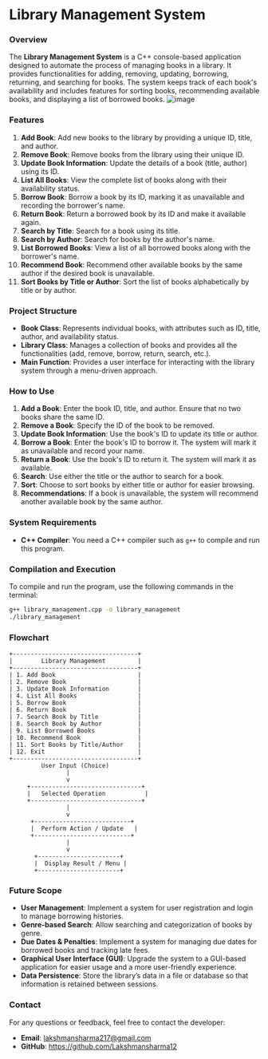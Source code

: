 
# Library Management System

### Overview

The **Library Management System** is a C++ console-based application designed to automate the process of managing books in a library. It provides functionalities for adding, removing, updating, borrowing, returning, and searching for books. The system keeps track of each book's availability and includes features for sorting books, recommending available books, and displaying a list of borrowed books.
![image](https://github.com/user-attachments/assets/cdc93983-12a7-468b-8125-0a99937d2e95)

### Features

1. **Add Book**: Add new books to the library by providing a unique ID, title, and author.
2. **Remove Book**: Remove books from the library using their unique ID.
3. **Update Book Information**: Update the details of a book (title, author) using its ID.
4. **List All Books**: View the complete list of books along with their availability status.
5. **Borrow Book**: Borrow a book by its ID, marking it as unavailable and recording the borrower's name.
6. **Return Book**: Return a borrowed book by its ID and make it available again.
7. **Search by Title**: Search for a book using its title.
8. **Search by Author**: Search for books by the author's name.
9. **List Borrowed Books**: View a list of all borrowed books along with the borrower's name.
10. **Recommend Book**: Recommend other available books by the same author if the desired book is unavailable.
11. **Sort Books by Title or Author**: Sort the list of books alphabetically by title or by author.

### Project Structure

- **Book Class**: Represents individual books, with attributes such as ID, title, author, and availability status.
- **Library Class**: Manages a collection of books and provides all the functionalities (add, remove, borrow, return, search, etc.).
- **Main Function**: Provides a user interface for interacting with the library system through a menu-driven approach.

### How to Use

1. **Add a Book**: Enter the book ID, title, and author. Ensure that no two books share the same ID.
2. **Remove a Book**: Specify the ID of the book to be removed.
3. **Update Book Information**: Use the book's ID to update its title or author.
4. **Borrow a Book**: Enter the book's ID to borrow it. The system will mark it as unavailable and record your name.
5. **Return a Book**: Use the book's ID to return it. The system will mark it as available.
6. **Search**: Use either the title or the author to search for a book.
7. **Sort**: Choose to sort books by either title or author for easier browsing.
8. **Recommendations**: If a book is unavailable, the system will recommend another available book by the same author.

### System Requirements

- **C++ Compiler**: You need a C++ compiler such as `g++` to compile and run this program.

### Compilation and Execution

To compile and run the program, use the following commands in the terminal:

```bash
g++ library_management.cpp -o library_management
./library_management
```

### Flowchart

```plaintext
+-----------------------------------+
|        Library Management         |
+-----------------------------------+
| 1. Add Book                       |
| 2. Remove Book                    |
| 3. Update Book Information        |
| 4. List All Books                 |
| 5. Borrow Book                    |
| 6. Return Book                    |
| 7. Search Book by Title           |
| 8. Search Book by Author          |
| 9. List Borrowed Books            |
| 10. Recommend Book                |
| 11. Sort Books by Title/Author    |
| 12. Exit                          |
+-----------------------------------+
         User Input (Choice)
                |
                v
     +-------------------------------+
     |   Selected Operation           |
     +-------------------------------+
                |
                v
      +---------------------------+
      |  Perform Action / Update   |
      +---------------------------+
                |
                v
       +-----------------------+
       |  Display Result / Menu |
       +-----------------------+
```

### Future Scope

- **User Management**: Implement a system for user registration and login to manage borrowing histories.
- **Genre-based Search**: Allow searching and categorization of books by genre.
- **Due Dates & Penalties**: Implement a system for managing due dates for borrowed books and tracking late fees.
- **Graphical User Interface (GUI)**: Upgrade the system to a GUI-based application for easier usage and a more user-friendly experience.
- **Data Persistence**: Store the library’s data in a file or database so that information is retained between sessions.

### Contact

For any questions or feedback, feel free to contact the developer:

- **Email**: lakshmansharma217@gmail.com
- **GitHub**: https://github.com/Lakshmansharma12
